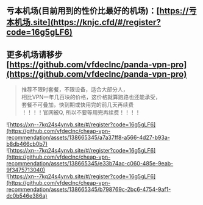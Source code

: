 ## 亏本机场(目前用到的性价比最好的机场)：[https://亏本机场.site](https://knjc.cfd/#/register?code=16g5gLF6)

## 更多机场请移步[https://github.com/vfdeclnc/panda-vpn-pro](https://github.com/vfdeclnc/panda-vpn-pro)

> 推荐不限时套餐，不限设备，适合大部分人，  
> 相比VPN一年几百块的价格，这价格就算跑路也还能承受，  
> 套餐不可叠加，快到期或快用完的前几天再续费  
> ！！！！官网被Q, 所以不要等用完再续费！！！！

![https://xn--7kq24s4ynvb.site/#/register?code=16g5gLF6](https://github.com/vfdeclnc/cheap-vpn-recommendation/assets/138665345/a7a37ff8-a566-4d27-b93a-b8db466cb0b7)  
![https://xn--7kq24s4ynvb.site/#/register?code=16g5gLF6](https://github.com/vfdeclnc/cheap-vpn-recommendation/assets/138665345/e33b74ac-c060-485e-9eab-9f3475713040)  
![https://xn--7kq24s4ynvb.site/#/register?code=16g5gLF6](https://github.com/vfdeclnc/cheap-vpn-recommendation/assets/138665345/b798769c-2bc6-4754-9af1-dc0b546e386a)  

